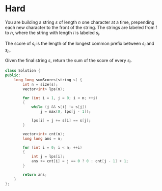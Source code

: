 # Hard

You are building a string $s$ of length $n$ one character at a time, prepending each new character to the front of the string. The strings are labeled from $1$ to $n$, where the string with length $i$ is labeled $s_i$.

The score of $s_i$ is the length of the longest common prefix between $s_i$ and $s_n$.

Given the final string $s$, return the sum of the score of every $s_i$.

```cpp
class Solution {
public:
    long long sumScores(string s) {
        int n = size(s);
        vector<int> lps(n);

        for (int i = 1, j = 0; i < n; ++i)
        {
            while (j && s[i] != s[j])
                j = max(0, lps[j - 1]);

            lps[i] = j += s[i] == s[j];
        }

        vector<int> cnt(n);
        long long ans = n;

        for (int i = 0; i < n; ++i)
        {
            int j = lps[i];
            ans += cnt[i] = j == 0 ? 0 : cnt[j - 1] + 1;
        }

        return ans;
    }
};
```
